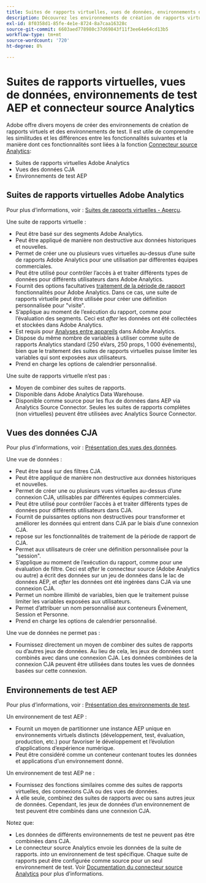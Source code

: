 ```yaml
---
title: Suites de rapports virtuelles, vues de données, environnements de test AEP et connecteur source Analytics
description: Découvrez les environnements de création de rapports virtuels et les environnements de test.
exl-id: 8f0358d1-85fe-4e1e-8724-8a7caa16328c
source-git-commit: 6603aed778980c37d69843f11f3ee64e64cd13b5
workflow-type: tm+mt
source-wordcount: '720'
ht-degree: 8%

---
```


# Suites de rapports virtuelles, vues de données, environnements de test AEP et connecteur source Analytics

Adobe offre divers moyens de créer des environnements de création de rapports virtuels et des environnements de test. Il est utile de comprendre les similitudes et les différences entre les fonctionnalités suivantes et la manière dont ces fonctionnalités sont liées à la fonction [Connecteur source Analytics](https://experienceleague.adobe.com/docs/experience-platform/sources/ui-tutorials/create/adobe-applications/analytics.html?lang=fr):

* Suites de rapports virtuelles Adobe Analytics
* Vues des données CJA
* Environnements de test AEP

## Suites de rapports virtuelles Adobe Analytics

Pour plus d’informations, voir : [Suites de rapports virtuelles - Aperçu](https://experienceleague.adobe.com/docs/analytics/components/virtual-report-suites/vrs-about.html?lang=fr).

Une suite de rapports virtuelle :

* Peut être basé sur des segments Adobe Analytics.
* Peut être appliqué de manière non destructive aux données historiques et nouvelles.
* Permet de créer une ou plusieurs vues virtuelles au-dessus d’une suite de rapports Adobe Analytics pour une utilisation par différentes équipes commerciales.
* Peut être utilisé pour contrôler l’accès à et traiter différents types de données pour différents utilisateurs dans Adobe Analytics.
* Fournit des options facultatives [traitement de la période de rapport](https://experienceleague.adobe.com/docs/analytics/components/virtual-report-suites/vrs-report-time-processing.html?lang=en) fonctionnalités pour Adobe Analytics. Dans ce cas, une suite de rapports virtuelle peut être utilisée pour créer une définition personnalisée pour &quot;visite&quot;.
* S’applique au moment de l’exécution du rapport, comme pour l’évaluation des segments. Ceci est _after_ les données ont été collectées et stockées dans Adobe Analytics.
* Est requis pour [Analyses entre appareils](https://experienceleague.adobe.com/docs/analytics/components/cda/overview.html?lang=fr) dans Adobe Analytics.
* Dispose du même nombre de variables à utiliser comme suite de rapports Analytics standard (250 eVars, 250 props, 1 000 événements), bien que le traitement des suites de rapports virtuelles puisse limiter les variables qui sont exposées aux utilisateurs.
* Prend en charge les options de calendrier personnalisé.

Une suite de rapports virtuelle n’est pas :

* Moyen de combiner des suites de rapports.
* Disponible dans Adobe Analytics Data Warehouse.
* Disponible comme source pour les flux de données dans AEP via Analytics Source Connector. Seules les suites de rapports complètes (non virtuelles) peuvent être utilisées avec Analytics Source Connector.


## Vues des données CJA

Pour plus d’informations, voir : [Présentation des vues des données](https://experienceleague.adobe.com/docs/analytics-platform/using/cja-dataviews/data-views.html?lang=fr).

Une vue de données :

* Peut être basé sur des filtres CJA.
* Peut être appliqué de manière non destructive aux données historiques et nouvelles.
* Permet de créer une ou plusieurs vues virtuelles au-dessus d’une connexion CJA, utilisables par différentes équipes commerciales.
* Peut être utilisé pour contrôler l’accès à et traiter différents types de données pour différents utilisateurs dans CJA.
* Fournit de puissantes options non destructives pour transformer et améliorer les données qui entrent dans CJA par le biais d’une connexion CJA.
* repose sur les fonctionnalités de traitement de la période de rapport de CJA.
* Permet aux utilisateurs de créer une définition personnalisée pour la &quot;session&quot;.
* S’applique au moment de l’exécution du rapport, comme pour une évaluation de filtre. Ceci est _after_ le connecteur source (Adobe Analytics ou autre) a écrit des données sur un jeu de données dans le lac de données AEP, et _after_ les données ont été ingérées dans CJA via une connexion CJA.
* Permet un nombre illimité de variables, bien que le traitement puisse limiter les variables exposées aux utilisateurs.
* Permet d’attribuer un nom personnalisé aux conteneurs Événement, Session et Personne.
* Prend en charge les options de calendrier personnalisé.

Une vue de données ne permet pas :

* Fournissez directement un moyen de combiner des suites de rapports ou d’autres jeux de données. Au lieu de cela, les jeux de données sont combinés avec dans une connexion CJA. Les données combinées de la connexion CJA peuvent être utilisées dans toutes les vues de données basées sur cette connexion.

## Environnements de test AEP

Pour plus d’informations, voir : [Présentation des environnements de test](https://experienceleague.adobe.com/docs/experience-platform/sandbox/home.html?lang=fr).

Un environnement de test AEP :

* Fournit un moyen de partitionner une instance AEP unique en environnements virtuels distincts (développement, test, évaluation, production, etc.) pour favoriser le développement et l’évolution d’applications d’expérience numérique.
* Peut être considéré comme un conteneur contenant toutes les données et applications d’un environnement donné.

Un environnement de test AEP ne :

* Fournissez des fonctions similaires comme des suites de rapports virtuelles, des connexions CJA ou des vues de données.
* À elle seule, combinez des suites de rapports avec ou sans autres jeux de données. Cependant, les jeux de données d’un environnement de test peuvent être combinés dans une connexion CJA.

Notez que:

* Les données de différents environnements de test ne peuvent pas être combinées dans CJA.
* Le connecteur source Analytics envoie les données de la suite de rapports. _into_ un environnement de test spécifique. Chaque suite de rapports peut être configurée comme source pour un seul environnement de test. Voir [Documentation du connecteur source Analytics](https://experienceleague.adobe.com/docs/experience-platform/sources/ui-tutorials/create/adobe-applications/analytics.html?lang=en) pour plus d’informations.
